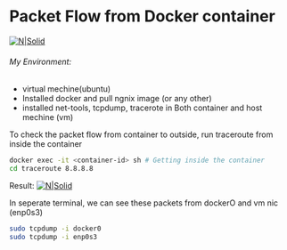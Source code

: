 # Packet Flow from Docker container


[![N|Solid](https://lh3.googleusercontent.com/pw/AM-JKLUScO7REc9e-wufc-v3wU7d9VJlkLD-BWk4kBhDW7roPGrEF3wn9YhuaXJJWWxHqOoUOGHTbmEdQzSbQkRnCldCZsqtebzPT0FNDYvzc8DvnV6Oj3lOqGAukBQgEQmbtuyapO2a66cQ7GepgimzGJr1kg=w1018-h782-no)](https://lh3.googleusercontent.com/pw/AM-JKLUScO7REc9e-wufc-v3wU7d9VJlkLD-BWk4kBhDW7roPGrEF3wn9YhuaXJJWWxHqOoUOGHTbmEdQzSbQkRnCldCZsqtebzPT0FNDYvzc8DvnV6Oj3lOqGAukBQgEQmbtuyapO2a66cQ7GepgimzGJr1kg=w1018-h782-no)

###### My Environment:  
- virtual mechine(ubuntu)
- Installed docker and pull ngnix image (or any other)
- installed net-tools, tcpdump, tracerote in Both container and host mechine (vm)

To check the packet flow from container to outside, run traceroute from inside the container 
```sh
docker exec -it <container-id> sh # Getting inside the container
cd traceroute 8.8.8.8
```
Result:
[![N|Solid](https://lh3.googleusercontent.com/kenRycznYIBo70xy03e8lHPv-2fSMcSTD-azzcF-RcgMZ6-5udCUOQ_XwEErJvo4PX_pORsVxmdJj2uxNIlo94HrBfEWO_iSFUgvg5XSoa38N6Caw6NWynvDlqnv5tGNzSXiSb1DZ8MGD8hawJhOBYhai6GZfX6e-JFVSBT-ZdNiS6DaYYfBmOh7uCj8h0PTAhk56Y4QqqNQrRg33PJsrXnpuaKwTXKx8el0zA9MPk_O-8tlzvYceMo9SegonK07Flzc2QJW3RWJCXhE8tQsQEtr7EVBapXTHDxc7gGV5UVRMfoOHfvZi4mcHrJXet4SSBre7O74gmzPz6K_lfl_DiskISKjMKhNMw_NljD5eoGwoNAmVWASL6gjgjSYEM0D7CWB33KV8FnuBF-iwg3031XCV0co8A7xw-2Kk8_ZtNgfD1P3DKwewsARCqDsn4V7YM97HOMzaqxHqlkScNYNHvx26fPUtuInMLO4wcW-6NKXJAv8N04LwDojAkxxhfagNAot1Qwxe0QPUr_NJn92o3QezBFszr05YrPXsHDGtdiUskIEoRVLeAd9YRIgmgToi-V6wsqiS2yje0yqtY6bL9Fms_1kvFzmYZRELVa_NHNvU2-2HDVs85dq42A5pE3v8Qdw0h1_2ChFRxFWJ3iBaxXco7pMq5buAQCmh92a5N8i9TU9G5diYrTLsRsNMi6gB6oC8POiMWr89oMGbtRDBLiVrA=w839-h285-no?authuser=0)](https://lh3.googleusercontent.com/kenRycznYIBo70xy03e8lHPv-2fSMcSTD-azzcF-RcgMZ6-5udCUOQ_XwEErJvo4PX_pORsVxmdJj2uxNIlo94HrBfEWO_iSFUgvg5XSoa38N6Caw6NWynvDlqnv5tGNzSXiSb1DZ8MGD8hawJhOBYhai6GZfX6e-JFVSBT-ZdNiS6DaYYfBmOh7uCj8h0PTAhk56Y4QqqNQrRg33PJsrXnpuaKwTXKx8el0zA9MPk_O-8tlzvYceMo9SegonK07Flzc2QJW3RWJCXhE8tQsQEtr7EVBapXTHDxc7gGV5UVRMfoOHfvZi4mcHrJXet4SSBre7O74gmzPz6K_lfl_DiskISKjMKhNMw_NljD5eoGwoNAmVWASL6gjgjSYEM0D7CWB33KV8FnuBF-iwg3031XCV0co8A7xw-2Kk8_ZtNgfD1P3DKwewsARCqDsn4V7YM97HOMzaqxHqlkScNYNHvx26fPUtuInMLO4wcW-6NKXJAv8N04LwDojAkxxhfagNAot1Qwxe0QPUr_NJn92o3QezBFszr05YrPXsHDGtdiUskIEoRVLeAd9YRIgmgToi-V6wsqiS2yje0yqtY6bL9Fms_1kvFzmYZRELVa_NHNvU2-2HDVs85dq42A5pE3v8Qdw0h1_2ChFRxFWJ3iBaxXco7pMq5buAQCmh92a5N8i9TU9G5diYrTLsRsNMi6gB6oC8POiMWr89oMGbtRDBLiVrA=w839-h285-no?authuser=0)
 
 In seperate terminal, we can see these packets from dockerO and vm nic (enp0s3)
 ```sh
sudo tcpdump -i docker0
sudo tcpdump -i enp0s3
```
